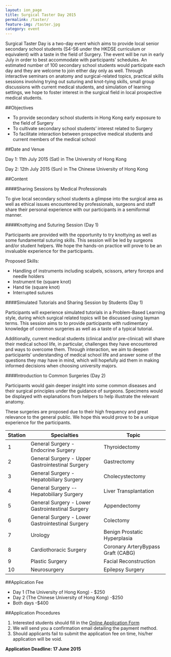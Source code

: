 ```yaml
---
layout: ion_page
title: Surgical Taster Day 2015
permalink: /taster/
feature-img: /taster.jpg
category: event
---
```


Surgical Taster Day is a two-day event which aims to provide local senior secondary school students (S4-S6 under the HKDSE curriculum or equivalent) with a taste in the field of Surgery. The event will be run in early July in order to best accommodate with participants’ schedules. An estimated number of 100 secondary school students would participate each day and they are welcome to join either day only as well. Through interactive seminars on anatomy and surgical-related topics, practical skills sessions involving trying out suturing and
knot-tying skills, small group discussions with current medical students, and simulation of learning settings, we hope to foster interest in the surgical field in local prospective medical students.

##Objectives
- To provide secondary school students in Hong Kong early exposure to the field of Surgery
- To cultivate  secondary school students’ interest related to Surgery
- To facilitate interaction between prospective medical students and current members of the medical school

##Date and Venue

Day 1: 11th July 2015 (Sat) in The University of Hong Kong

Day 2: 12th July 2015 (Sun) in The Chinese University of Hong Kong

##Content

####Sharing Sessions by Medical Professionals  

To give local secondary school students a glimpse into the surgical area as well as ethical issues encountered by professionals, surgeons and staff share their personal experience with our participants in a semi­formal manner.

####Knot­tying and Suturing Session (Day 1)

Participants are provided with the opportunity to try knot­tying as well as some fundamental suturing skills. This session will be led by surgeons and/or student helpers. We hope the hands­-on practice will prove to be an invaluable experience for the participants.

Proposed Skills:  

- Handling of instruments including scalpels, scissors, artery forceps and needle holders  
- Instrument tie (square knot)  
- Hand tie (square knot)  
- Interrupted sutures  

####Simulated Tutorials and Sharing Session by Students (Day 1)

Participants will experience simulated tutorials in a Problem-­Based Learning style, during which surgical related topics will be discussed using layman terms. This session aims to to provide participants with rudimentary knowledge of common surgeries as well as a taste of a typical tutorial.

Additionally, current medical students (clinical and/or pre­-clinical) will share their medical school life, in particular, challenges they have encountered and ways to overcome them. Through interaction, we aim to deepen participants’ understanding of medical school life and answer some of the questions they may have in mind, which will hopefully aid them in making informed decisions when choosing university majors.

####Introduction to Common Surgeries (Day 2)

Participants would gain deeper insight into some common diseases and their surgical principles under the guidance of surgeons. Specimens would be displayed with explanations from helpers to help illustrate the relevant anatomy.  

These surgeries are proposed due to their high frequency and great relevance to the general public. We hope this would prove to be a unique experience for the participants.  

|Station|Specialties|Topic|
|------|------------|----|
|1|General Surgery ­- Endocrine Surgery|Thyroidectomy|
|2|General Surgery -­ Upper Gastrointestinal Surgery|Gastrectomy
|3|General Surgery ­- Hepatobiliary Surgery|Cholecystectomy
|4|General Surgery -­ Hepatobiliary Surgery|Liver Transplantation
|5|General Surgery ­- Lower Gastrointestinal Surgery|Appendectomy
|6|General Surgery -­ Lower Gastrointestinal Surgery|Colectomy
|7|Urology|Benign Prostatic Hyperplasia
|8|Cardiothoracic Surgery|Coronary ArteryBypass Graft (CABG)
|9|Plastic Surgery|Facial Reconstruction
|10|Neurosurgery|Epilepsy Surgery

##Application Fee
- Day 1 (The University of Hong Kong) - $250
- Day 2 (The Chinese University of Hong Kong) -$250
- Both days -$400

##Application Procedures

1. Interested students should fill in the [Online Application Form](https://docs.google.com/forms/d/1dRmCwX5TmRnHx15IYvVwly6K_eA0t6UNT6xVjr1_pPM/viewform?edit_requested=true)
2. We will send you a confirmation email detailing the payment method.
3. Should applicants fail to submit the application fee on time, his/her application will be void.

**Application Deadline: 17 June 2015**
